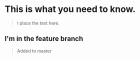 # This is what you need to know.

> I place the text here.

## I'm in the feature branch

> Added to master
